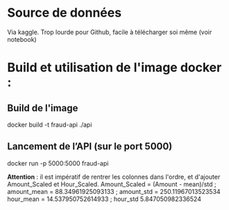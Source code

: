 # Source de données

Via kaggle. Trop lourde pour Github, facile à télécharger soi même (voir notebook)

# Build et utilisation de l'image docker :

## Build de l'image
docker build -t fraud-api ./api

## Lancement de l’API (sur le port 5000)
docker run -p 5000:5000 fraud-api

**Attention** : il est impératif de rentrer les colonnes dans l'ordre, et d'ajouter Amount_Scaled et Hour_Scaled.
Amount_Scaled = (Amount - mean)/std ; amount_mean = 88.34961925093133 ; amount_std = 250.11967013523534
hour_mean = 14.537950752614933 ; hour_std 5.847050982336524
